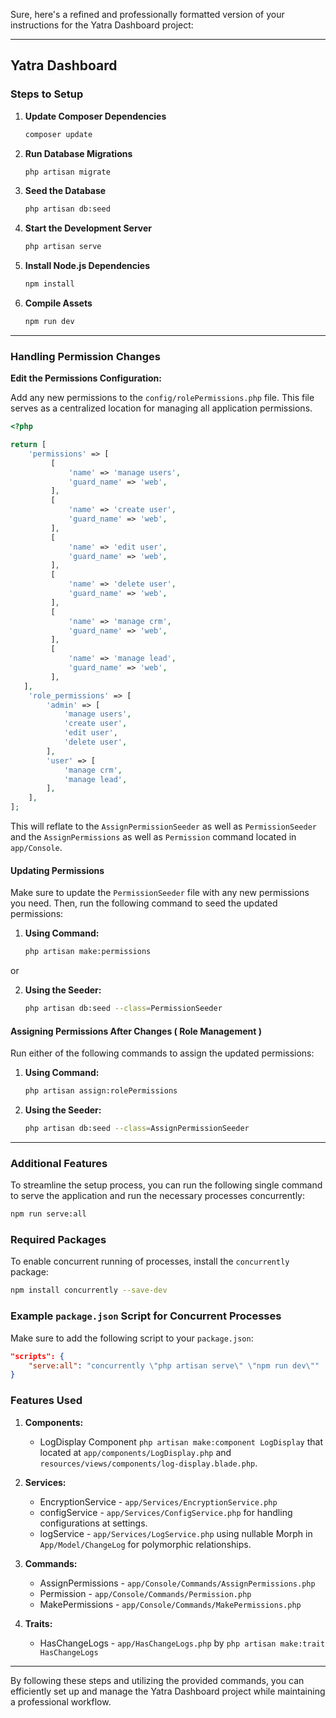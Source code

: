 Sure, here's a refined and professionally formatted version of your instructions for the Yatra Dashboard project:

---

## Yatra Dashboard

### Steps to Setup

1. **Update Composer Dependencies**
   ```bash
   composer update
   ```

2. **Run Database Migrations**
   ```bash
   php artisan migrate
   ```

3. **Seed the Database**
   ```bash
   php artisan db:seed
   ```

4. **Start the Development Server**
   ```bash
   php artisan serve
   ```

5. **Install Node.js Dependencies**
   ```bash
   npm install
   ```

6. **Compile Assets**
   ```bash
   npm run dev
   ```
---

### Handling Permission Changes

**Edit the Permissions Configuration:**

Add any new permissions to the `config/rolePermissions.php` file. This file serves as a centralized location for managing all application permissions.
   ```php
   <?php

   return [
       'permissions' => [
            [
                'name' => 'manage users',
                'guard_name' => 'web',
            ],
            [
                'name' => 'create user',
                'guard_name' => 'web',
            ],
            [
                'name' => 'edit user',
                'guard_name' => 'web',
            ],
            [
                'name' => 'delete user',
                'guard_name' => 'web',
            ],
            [
                'name' => 'manage crm',
                'guard_name' => 'web',
            ],
            [
                'name' => 'manage lead',
                'guard_name' => 'web',
            ],
      ],
       'role_permissions' => [
           'admin' => [
               'manage users',
               'create user',
               'edit user',
               'delete user',
           ],
           'user' => [
               'manage crm',
               'manage lead',
           ],
       ],
   ];
   ```

This will reflate to the `AssignPermissionSeeder` as well as `PermissionSeeder` and the `AssignPermissions` as well as `Permission` command located in `app/Console`.

#### Updating Permissions

Make sure to update the `PermissionSeeder` file with any new permissions you need. Then, run the following command to seed the updated permissions:
1. **Using Command:**
    ```bash
    php artisan make:permissions
    ```
or

2. **Using the Seeder:**

    ```bash
    php artisan db:seed --class=PermissionSeeder
    ```


#### Assigning Permissions After Changes ( Role Management )

Run either of the following commands to assign the updated permissions:
1. **Using Command:**
 
    ```bash
   php artisan assign:rolePermissions
    ```

2. **Using the Seeder:**

   ```bash
   php artisan db:seed --class=AssignPermissionSeeder
   ```
   
---

### Additional Features

To streamline the setup process, you can run the following single command to serve the application and run the necessary processes concurrently:

```bash
npm run serve:all
```

### Required Packages

To enable concurrent running of processes, install the `concurrently` package:

```bash
npm install concurrently --save-dev
```

### Example `package.json` Script for Concurrent Processes

Make sure to add the following script to your `package.json`:

```json
"scripts": {
    "serve:all": "concurrently \"php artisan serve\" \"npm run dev\""
}
```

### Features Used
1. **Components:**
   - LogDisplay Component ```php artisan make:component LogDisplay``` that located at `app/components/LogDisplay.php` and `resources/views/components/log-display.blade.php`.
   

2. **Services:**
   - EncryptionService - `app/Services/EncryptionService.php`
   - configService - `app/Services/ConfigService.php` for handling configurations at settings.
   - logService - `app/Services/LogService.php` using nullable Morph in `App/Model/ChangeLog` for polymorphic relationships.


3. **Commands:**
    - AssignPermissions - `app/Console/Commands/AssignPermissions.php`  
    - Permission - `app/Console/Commands/Permission.php`
    - MakePermissions - `app/Console/Commands/MakePermissions.php`


4. **Traits:**
    - HasChangeLogs - `app/HasChangeLogs.php` by ```php artisan make:trait HasChangeLogs```


---

By following these steps and utilizing the provided commands, you can efficiently set up and manage the Yatra Dashboard project while maintaining a professional workflow.
